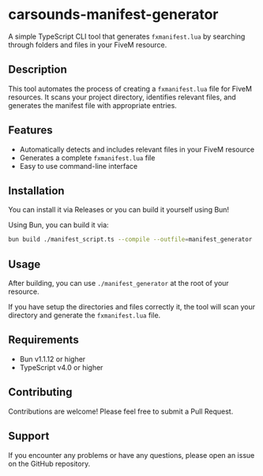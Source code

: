 # carsounds-manifest-generator

A simple TypeScript CLI tool that generates `fxmanifest.lua` by searching through folders and files in your FiveM resource.

## Description

This tool automates the process of creating a `fxmanifest.lua` file for FiveM resources. It scans your project directory, identifies relevant files, and generates the manifest file with appropriate entries.

## Features

- Automatically detects and includes relevant files in your FiveM resource
- Generates a complete `fxmanifest.lua` file
- Easy to use command-line interface

## Installation

You can install it via Releases or you can build it yourself using Bun!

Using Bun, you can build it via:
```bash
bun build ./manifest_script.ts --compile --outfile=manifest_generator
```

## Usage

After building, you can use `./manifest_generator` at the root of your resource.

If you have setup the directories and files correctly it, the tool will scan your directory and generate the `fxmanifest.lua` file.

## Requirements

- Bun v1.1.12 or higher
- TypeScript v4.0 or higher

## Contributing

Contributions are welcome! Please feel free to submit a Pull Request.

## Support

If you encounter any problems or have any questions, please open an issue on the GitHub repository.